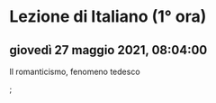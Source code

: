 # Lezione di Italiano (1° ora)

## giovedì 27 maggio 2021, 08:04:00


Il romanticismo, fenomeno tedesco

;
<!--stackedit_data:
eyJoaXN0b3J5IjpbMTE1ODQ4OTA0MF19
-->